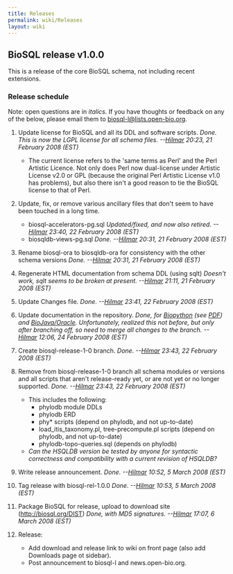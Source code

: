 ```yaml
---
title: Releases
permalink: wiki/Releases
layout: wiki
---
```


BioSQL release v1.0.0
---------------------

This is a release of the core BioSQL schema, not including recent
extensions.

### Release schedule

Note: open questions are in *italics.* If you have thoughts or feedback
on any of the below, please email them to biosql-l@lists.open-bio.org.

1.  Update license for BioSQL and all its DDL and software scripts.
    *Done. This is now the LGPL license for all schema files.
    --[Hilmar](User%3AHlapp "wikilink") 20:23, 21 February 2008 (EST)*
    -   The current license refers to the 'same terms as Perl' and the
        Perl Artistic Licence. Not only does Perl now dual-license under
        Artistic License v2.0 or GPL (because the original Perl Artistic
        License v1.0 has problems), but also there isn't a good reason
        to tie the BioSQL license to that of Perl.

2.  Update, fix, or remove various ancillary files that don't seem to
    have been touched in a long time.
    -   biosql-accelerators-pg.sql *Updated/fixed, and now also retired.
        --[Hilmar](User%3AHlapp "wikilink") 23:40, 22 February
        2008 (EST)*
    -   biosqldb-views-pg.sql *Done. --[Hilmar](User%3AHlapp "wikilink")
        20:31, 21 February 2008 (EST)*

3.  Rename biosql-ora to biosqldb-ora for consistency with the other
    schema versions *Done. --[Hilmar](User%3AHlapp "wikilink") 20:31, 21
    February 2008 (EST)*
4.  Regenerate HTML documentation from schema DDL (using sqlt) *Doesn't
    work, sqlt seems to be broken at present.
    --[Hilmar](User%3AHlapp "wikilink") 21:11, 21 February 2008 (EST)*
5.  Update Changes file. *Done. --[Hilmar](User%3AHlapp "wikilink")
    23:41, 22 February 2008 (EST)*
6.  Update documentation in the repository. *Done, for
    [Biopython](http://code.open-bio.org/svnweb/index.cgi/biosql/browse/biosql-schema/trunk/doc/biopython)
    (see
    [PDF](http://code.open-bio.org/svnweb/index.cgi/biosql/checkout/biosql-schema/trunk/doc/biopython/python_biosql_basic.pdf))
    and
    [BioJava/Oracle](http://code.open-bio.org/svnweb/index.cgi/biosql/checkout/biosql-schema/trunk/doc/bj_and_bsql_oracle_howto.htm).
    Unfortunately, realized this not before, but only after branching
    off, so need to merge all changes to the branch.
    --[Hilmar](User%3AHlapp "wikilink") 12:06, 24 February 2008 (EST)*
7.  Create biosql-release-1-0 branch. *Done.
    --[Hilmar](User%3AHlapp "wikilink") 23:43, 22 February 2008 (EST)*
8.  Remove from biosql-release-1-0 branch all schema modules or versions
    and all scripts that aren't release-ready yet, or are not yet or no
    longer supported. *Done. --[Hilmar](User%3AHlapp "wikilink") 23:43,
    22 February 2008 (EST)*
    -   This includes the following:
        -   phylodb module DDLs
        -   phylodb ERD
        -   phy\* scripts (depend on phylodb, and not up-to-date)
        -   load\_itis\_taxonomy.pl, tree-precompute.pl scripts (depend
            on phylodb, and not up-to-date)
        -   phylodb-topo-queries.sql (depends on phylodb)
    -   *Can the HSQLDB version be tested by anyone for syntactic
        correctness and compatibility with a current revision of
        HSQLDB?*

9.  Write release announcement. *Done.
    --[Hilmar](User%3AHlapp "wikilink") 10:52, 5 March 2008 (EST)*
10. Tag release with biosql-rel-1.0.0 *Done.
    --[Hilmar](User%3AHlapp "wikilink") 10:53, 5 March 2008 (EST)*
11. Package BioSQL for release, upload to download
    site (http://biosql.org/DIST) *Done, with MD5 signatures.
    --[Hilmar](User%3AHlapp "wikilink") 17:07, 6 March 2008 (EST)*
12. Release:
    -   Add download and release link to wiki on front page (also add
        Downloads page ot sidebar).
    -   Post announcement to biosql-l and news.open-bio.org.


